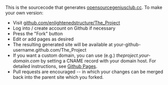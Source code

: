 This is the sourcecode that generates [opensourcegeniusclub.cc][].  To make your own version:

* Visit [github.com/enlightenedstructure/The_Project][]
* Log into / create account on Github if necessary
* Press the "Fork" button
* Edit or add pages as desired
* The resulting generated site will be available at your-github-username.github.com/The_Project
* If you want a custom domain, you can use (e.g.) _theproject.your-domain.com_ by setting a CNAME record with your domain host.  For detailed instructions, see [Github Pages].
* Pull requests are encouraged -- in which your changes can be merged back into the parent site which you forked.



[opensourcegeniusclub.cc]: http://opensourcegeniusclub.cc/
[github.com/enlightenedstructure/The_Project]: https://github.com/enlightenedstructure/The_Project
[Github Pages]: http://pages.github.com/
